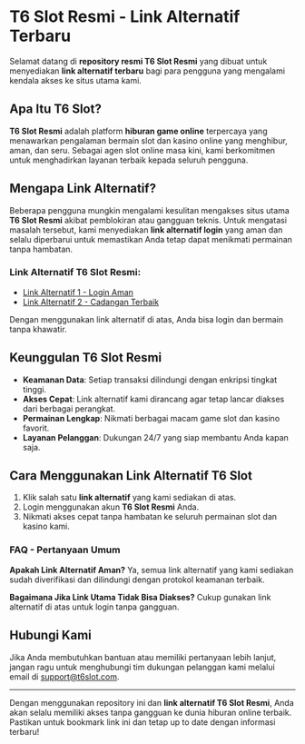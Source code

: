 # T6 Slot Resmi - Link Alternatif Terbaru

Selamat datang di **repository resmi T6 Slot Resmi** yang dibuat untuk menyediakan **link alternatif terbaru** bagi para pengguna yang mengalami kendala akses ke situs utama kami.

## Apa Itu T6 Slot?

**T6 Slot Resmi** adalah platform **hiburan game online** terpercaya yang menawarkan pengalaman bermain slot dan kasino online yang menghibur, aman, dan seru. Sebagai agen slot online masa kini, kami berkomitmen untuk menghadirkan layanan terbaik kepada seluruh pengguna.

## Mengapa Link Alternatif?

Beberapa pengguna mungkin mengalami kesulitan mengakses situs utama **T6 Slot Resmi** akibat pemblokiran atau gangguan teknis. Untuk mengatasi masalah tersebut, kami menyediakan **link alternatif login** yang aman dan selalu diperbarui untuk memastikan Anda tetap dapat menikmati permainan tanpa hambatan.

### Link Alternatif T6 Slot Resmi:

- [Link Alternatif 1 - Login Aman](https://sumberreceh.xyz)
- [Link Alternatif 2 - Cadangan Terbaik](https://heylink.me/T6slot)

Dengan menggunakan link alternatif di atas, Anda bisa login dan bermain tanpa khawatir.

## Keunggulan T6 Slot Resmi

- **Keamanan Data**: Setiap transaksi dilindungi dengan enkripsi tingkat tinggi.
- **Akses Cepat**: Link alternatif kami dirancang agar tetap lancar diakses dari berbagai perangkat.
- **Permainan Lengkap**: Nikmati berbagai macam game slot dan kasino favorit.
- **Layanan Pelanggan**: Dukungan 24/7 yang siap membantu Anda kapan saja.

## Cara Menggunakan Link Alternatif T6 Slot

1. Klik salah satu **link alternatif** yang kami sediakan di atas.
2. Login menggunakan akun **T6 Slot Resmi** Anda.
3. Nikmati akses cepat tanpa hambatan ke seluruh permainan slot dan kasino kami.

### FAQ - Pertanyaan Umum

**Apakah Link Alternatif Aman?**
Ya, semua link alternatif yang kami sediakan sudah diverifikasi dan dilindungi dengan protokol keamanan terbaik.

**Bagaimana Jika Link Utama Tidak Bisa Diakses?**
Cukup gunakan link alternatif di atas untuk login tanpa gangguan.

## Hubungi Kami

Jika Anda membutuhkan bantuan atau memiliki pertanyaan lebih lanjut, jangan ragu untuk menghubungi tim dukungan pelanggan kami melalui email di [support@t6slot.com](mailto:support@t6slot.com).

---

Dengan menggunakan repository ini dan **link alternatif T6 Slot Resmi**, Anda akan selalu memiliki akses tanpa gangguan ke dunia hiburan online terbaik. Pastikan untuk bookmark link ini dan tetap up to date dengan informasi terbaru!


<!---
t6-slot/t6-slot is a ✨ special ✨ repository because its `README.md` (this file) appears on your GitHub profile.
You can click the Preview link to take a look at your changes.
--->
